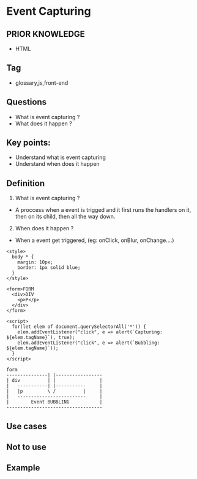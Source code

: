 # Event Capturing

## PRIOR KNOWLEDGE
- HTML

## Tag
- glossary,js,front-end

## Questions 
- What is event capturing ? 
- What does it happen ? 

## Key points:
- Understand what is event capturing
- Understand when does it happen 

## Definition
1. What is event capturing ? 
 - A proccess when a event is trigged and it first runs the handlers on it, then on its child, then all the way down.

2. When does it happen ?
  - When a event get triggered, (eg: onClick, onBlur, onChange....) 

```
<style>
  body * {
    margin: 10px;
    border: 1px solid blue;
  }
</style>

<form>FORM
  <div>DIV
    <p>P</p>
  </div>
</form>

<script>
  for(let elem of document.querySelectorAll('*')) {
    elem.addEventListener("click", e => alert(`Capturing: ${elem.tagName}`), true);
    elem.addEventListener("click", e => alert(`Bubbling: ${elem.tagName}`));
  }
</script>
```

```
form           
---------------| |-----------------
| div          | |                |
|   -----------| |-----------     |
|   |p         \ /          |     |
|   -------------------------     |
|        Event BUBBLING           |
-----------------------------------
```

## Use cases

## Not to use 

## Example

